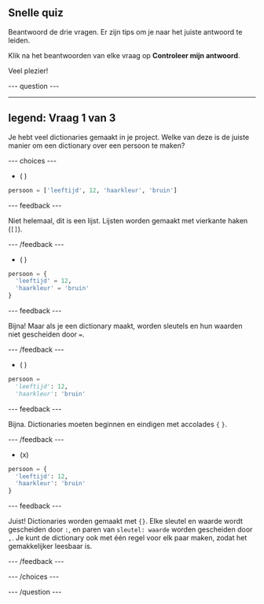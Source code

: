 ## Snelle quiz

Beantwoord de drie vragen. Er zijn tips om je naar het juiste antwoord te leiden.

Klik na het beantwoorden van elke vraag op **Controleer mijn antwoord**.

Veel plezier!

--- question ---

---
legend: Vraag 1 van 3
---

Je hebt veel dictionaries gemaakt in je project. Welke van deze is de juiste manier om een dictionary over een persoon te maken?

--- choices ---

- ( )
```python
persoon = ['leeftijd', 12, 'haarkleur', 'bruin']
```

  --- feedback ---

  Niet helemaal, dit is een lijst. Lijsten worden gemaakt met vierkante haken (`[]`).

  --- /feedback ---

- ( )
```python
persoon = {
  'leeftijd' = 12,
  'haarkleur' = 'bruin'
}
```

  --- feedback ---

  Bijna! Maar als je een dictionary maakt, worden sleutels en hun waarden niet gescheiden door `=`.

  --- /feedback ---

- ( )
```python
persoon = 
  'leeftijd': 12,
  'haarkleur': 'bruin'

```

  --- feedback ---

  Bijna. Dictionaries moeten beginnen en eindigen met accolades `{` `}`.

  --- /feedback ---

- (x)
```python
persoon = {
  'leeftijd': 12,
  'haarkleur': 'bruin'
}
```

  --- feedback ---

  Juist! Dictionaries worden gemaakt met `{}`. Elke sleutel en waarde wordt gescheiden door `:`, en paren van `sleutel: waarde` worden gescheiden door `,`. Je kunt de dictionary ook met één regel voor elk paar maken, zodat het gemakkelijker leesbaar is.

  --- /feedback ---

--- /choices ---

--- /question ---
